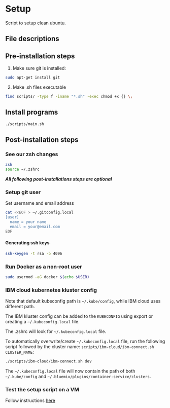 # Setup

Script to setup clean ubuntu.

## File descriptions

## Pre-installation steps

1. Make sure git is installed:

```bash
sudo apt-get install git
```

2. Make .sh files executable

```bash
find scripts/ -type f -iname "*.sh" -exec chmod +x {} \;
```

## Install programs

```bash
./scripts/main.sh
```

## Post-installation steps

### See our zsh changes

```bash
zsh
source ~/.zshrc
```

***All following post-installations steps are optional***

### Setup git user

Set username and email address

```bash
cat <<EOF > ~/.gitconfig.local
[user]
  name = your name
  email = your@email.com
EOF
```

#### Generating ssh keys

```bash
ssh-keygen -t rsa -b 4096
```

### Run Docker as a non-root user

```bash
sudo usermod -aG docker $(echo $USER)
```

### IBM cloud kubernetes kluster config

Note that default kubeconfig path is `~/.kube/config`, while IBM cloud uses different path.

The IBM kluster config can be added to the `KUBECONFIG` using export or creating a `~/.kubeconfig.local` file.

The .zshrc will look for `~/.kubeconfig.local` file.

To automatically overwrite/create `~/.kubeconfig.local` file, run the following script followed by the cluster name: `scripts/ibm-cloud/ibm-connect.sh CLUSTER_NAME`:

```bash
./scripts/ibm-cloud/ibm-connect.sh dev
```

The `~/.kubeconfig.local` file will now contain the path of both `~/.kube/config` and `~/.bluemix/plugins/container-service/clusters`.

### Test the setup script on a VM

Follow instructions [here](test/vagrant/vm-setup.md)
